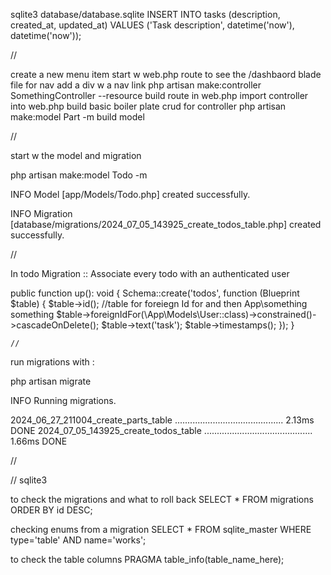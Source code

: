 sqlite3 database/database.sqlite
INSERT INTO tasks (description, created_at, updated_at) VALUES ('Task description', datetime('now'), datetime('now'));


// 


create a new menu item 
start w web.php route to see the /dashbaord 
blade file for nav 
add a div w a nav link
php artisan make:controller SomethingController --resource
build route in web.php
    import controller into web.php
build basic boiler plate crud for controller
php artisan make:model Part -m
build model 


// 

start w the model and migration 

 php artisan make:model Todo -m


   INFO  Model [app/Models/Todo.php] created successfully.  

   INFO  Migration [database/migrations/2024_07_05_143925_create_todos_table.php] created successfully. 

   // 

In todo Migration :: Associate every todo with an authenticated user 

  public function up(): void
    {
        Schema::create('todos', function (Blueprint $table) {
            $table->id();
            //table for foreiegn Id for and then App\something something
            $table->foreignIdFor(\App\Models\User::class)->constrained()->cascadeOnDelete();
            $table->text('task');
            $table->timestamps();
        });
    }

    //

run migrations with : 

php artisan migrate  

   INFO  Running migrations.  

  2024_06_27_211004_create_parts_table ........................................... 2.13ms DONE
  2024_07_05_143925_create_todos_table ........................................... 1.66ms DONE

//




// sqlite3

to check the migrations and what to roll back 
SELECT * FROM migrations ORDER BY id DESC;

checking enums from a migration 
SELECT * FROM sqlite_master WHERE type='table' AND name='works';
 


to check the table columns
PRAGMA table_info(table_name_here);


